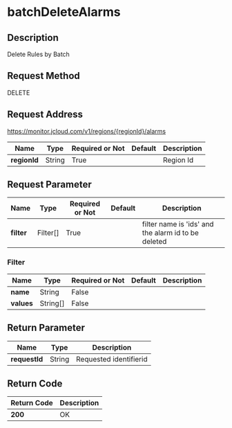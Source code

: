 # batchDeleteAlarms


## Description
Delete Rules by Batch

## Request Method
DELETE

## Request Address
https://monitor.jcloud.com/v1/regions/{regionId}/alarms

|Name|Type|Required or Not|Default|Description|
|---|---|---|---|---|
|**regionId**|String|True| |Region Id|

## Request Parameter
|Name|Type|Required or Not|Default|Description|
|---|---|---|---|---|
|**filter**|Filter[]|True| |filter name is 'ids' and the alarm id to be deleted|

### Filter
|Name|Type|Required or Not|Default|Description|
|---|---|---|---|---|
|**name**|String|False| | |
|**values**|String[]|False| | |

## Return Parameter
|Name|Type|Description|
|---|---|---|
|**requestId**|String|Requested identifierid|


## Return Code
|Return Code|Description|
|---|---|
|**200**|OK|
